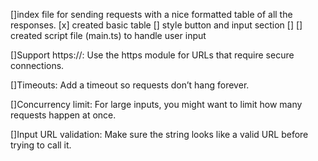 []index file for sending requests with a nice formatted table of all the responses.
        [x] created basic table
        [] style button and input section
        [] 
[] created script file (main.ts) to handle user input

[]Support https://: Use the https module for URLs that require secure connections.

[]Timeouts: Add a timeout so requests don’t hang forever.

[]Concurrency limit: For large inputs, you might want to limit how many requests happen at once.

[]Input URL validation: Make sure the string looks like a valid URL before trying to call it.